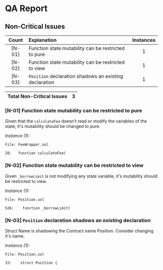 # QA Report

## Non-Critical Issues
| Count | Explanation | Instances |
|:--:|:-------|:--:|
| [N-01] | Function state mutability can be restricted to pure | 1 |
| [N-02] | Function state mutability can be restricted to view | 1 |
| [N-03] | `Position` declaration shadows an existing declaration | 1 |

| Total Non-Critical Issues | 3 |
|:--:|:--:|

### [N-01] Function state mutability can be restricted to pure

Given that the `calculateFee` doesn't read or modify the variables of the state, it's mutability should be changed to pure.

*Instance (1):*
```solidity
File: FeeWrapper.sol

28:   function calculateFee(

```

### [N-02] Function state mutability can be restricted to view

Given `_borrowLimit` is not modifying any state variable, it's mutability should be restricted to view.

*Instance (1):*
```solidity
File: Position.sol

526:    function _borrowLimit(

```

### [N-03] `Position` declaration shadows an existing declaration

Struct Name is shadowing the Contract name Position. Consider changing it's name.

*Instance (1):*
```solidity
File: Position.sol

33:    struct Position {

```